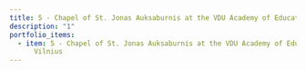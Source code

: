 ```yaml
---
title: 5 - Chapel of St. Jonas Auksaburnis at the VDU Academy of Education, Vilnius
description: "1"
portfolio_items:
  - item: 5 - Chapel of St. Jonas Auksaburnis at the VDU Academy of Education,
      Vilnius
---
```

